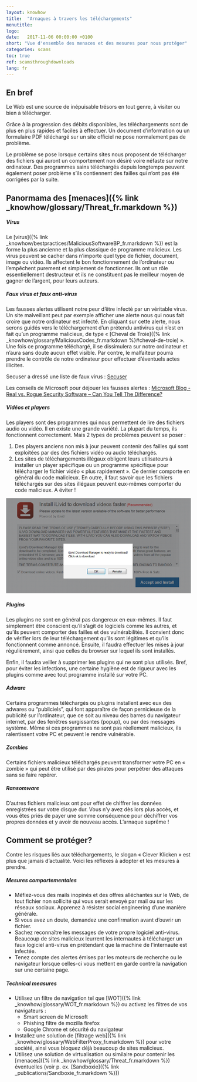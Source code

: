 ```yaml
---
layout: knowhow
title:  "Arnaques à travers les téléchargements"
menutitle:  
logo:
date:   2017-11-06 00:00:00 +0100
short: "Vue d'ensemble des menaces et des mesures pour nous protéger"
categories: scams
toc: true
ref: scamsthroughdownloads
lang: fr
---
```

## En bref
Le Web est une source de inépuisable trésors en tout genre, à visiter ou bien à télécharger.

Grâce à la progression des débits disponibles, les téléchargements sont de plus en plus rapides et faciles à effectuer. Un document d’information ou un formulaire PDF téléchargé sur un site officiel ne pose normalement pas de problème.

Le problème se pose lorsque certains sites nous proposent de télécharger des fichiers qui auront un comportement non désiré voire néfaste sur notre ordinateur. Des programmes sains téléchargés depuis longtemps peuvent également poser problème s’ils contiennent des failles qui n’ont pas été corrigées par la suite.

## Panormama des [menaces]({% link _knowhow/glossary/Threat_fr.markdown %})

##### Virus
Le [virus]({% link _knowhow/bestpractices/MaliciousSoftwareBP_fr.markdown %}) est la forme la plus ancienne et la plus classique de programme malicieux. Les virus peuvent se cacher dans n’importe quel type de fichier, document, image ou vidéo. Ils affectent le bon fonctionnement de l’ordinateur ou l’empêchent purement et simplement de fonctionner. Ils ont un rôle essentiellement destructeur et ils ne constituent pas le meilleur moyen de gagner de l’argent, pour leurs auteurs.

##### Faux virus et faux anti-virus

Les fausses alertes utilisent notre peur d’être infecté par un véritable virus. Un site malveillant peut par exemple afficher une alerte nous qui nous fait croire que notre ordinateur est infecté. En cliquant sur cette alerte, nous serons guidés vers le téléchargement d’un prétendu antivirus qui n’est en fait qu’un programme malicieux, de type « [Cheval de Troie]({% link _knowhow/glossary/MaliciousCodes_fr.markdown %}#cheval-de-troie) ». Une fois ce programme téléchargé, il se dissimulera sur notre ordinateur et n’aura sans doute aucun effet visible. Par contre, le malfaiteur pourra prendre le contrôle de notre ordinateur pour effectuer d’éventuels actes illicites.

Secuser a dressé une liste de faux virus : [Secuser](http://www.secuser.com/hoax/)

Les conseils de Microsoft pour déjouer les fausses alertes : [Microsoft Blog - Real vs. Rogue Security Software – Can You Tell The Difference?](https://cloudblogs.microsoft.com/microsoftsecure/2013/01/03/real-vs-rogue-security-software-can-you-tell-the-difference/)

##### Vidéos et players

Les players sont des programmes qui nous permettent de lire des fichiers audio ou vidéo. Il en existe une grande variété. La plupart du temps, ils fonctionnent correctement. Mais 2 types de problèmes peuvent se poser :

1. Des players anciens non mis à jour peuvent contenir des failles qui sont exploitées par des des fichiers vidéo ou audio téléchargés.
2. Les sites de téléchargements illégaux obligent leurs utilisateurs à installer un player spécifique ou un programme spécifique pour télécharger le fichier vidéo « plus rapidement ». Ce dernier comporte en général du code malicieux. En outre, il faut savoir que les fichiers téléchargés sur des sites illégaux peuvent eux-mêmes comporter du code malicieux. A éviter !

![Download videos faster](assets/img/201610/1253_1.png "Download videos faster")

##### Plugins

Les plugins ne sont en général pas dangereux en eux-mêmes. Il faut simplement être conscient qu’il s’agit de logiciels comme les autres, et qu’ils peuvent comporter des failles et des vulnérabilités. Il convient donc de vérifier lors de leur téléchargement qu’ils sont légitimes et qu’ils fonctionnent comme annoncé. Ensuite, il faudra effectuer les mises à jour régulièrement, ainsi que celles du browser sur lequel ils sont installés.

Enfin, il faudra veiller à supprimer les plugins qui ne sont plus utilisés. Bref, pour éviter les infections, une certaine hygiène est de rigueur avec les plugins comme avec tout programme installé sur votre PC.

##### Adware

Certains programmes téléchargés ou plugins installent avec eux des adwares ou “publiciels”, qui font apparaître de façon pernicieuse de la publicité sur l’ordinateur, que ce soit au niveau des barres du navigateur internet, par des fenêtres surgissantes (popup), ou par des messages système. Même si ces programmes ne sont pas réellement malicieux, ils ralentissent votre PC et peuvent le rendre vulnérable.

##### Zombies

Certains fichiers malicieux téléchargés peuvent transformer votre PC en « zombie » qui peut être utilisé par des pirates pour perpétrer des attaques sans se faire repérer.

##### Ransomware

D’autres fichiers malicieux ont pour effet de chiffrer les données enregistrées sur votre disque dur. Vous n’y avez dès lors plus accès, et vous êtes priés de payer une somme conséquence pour déchiffrer vos propres données et y avoir de nouveau accès. L’arnaque suprême !

## Comment se protéger?

Contre les risques liés aux téléchargements, le slogan « Clever Klicken » est plus que jamais d’actualité. Voici les réflexes à adopter et les mesures à prendre.

##### Mesures comportementales

* Méfiez-vous des mails inopinés et des offres alléchantes sur le Web, de tout fichier non sollicité qui vous serait envoyé par mail ou sur les réseaux sociaux. Apprenez à résister social engineering d’une manière générale.
* Si vous avez un doute, demandez une confirmation avant d’ouvrir un fichier.
* Sachez reconnaître les messages de votre propre logiciel anti-virus. Beaucoup de sites malicieux leurrent les internautes à télécharger un faux logiciel anti-virus en prétendant que la machine de l'internaute est infectée.
* Tenez compte des alertes émises par les moteurs de recherche ou le navigateur lorsque celles-ci vous mettent en garde contre la navigation sur une certaine page.


##### Technical measures
* Utilisez un filtre de navigation tel que [WOT]({% link _knowhow/glossary/WOT_fr.markdown %}) ou activez les filtres de vos navigateurs :
  * Smart screen de Microsoft
  * Phishing filtre de mozilla firefox
  * Google Chrome et sécurité du navigateur
* Installez une solution de [filtrage web]({% link _knowhow/glossary/WebFilterProxy_fr.markdown %}) pour votre société, ainsi vous bloquez déjà beaucoup de sites malicieux.
* Utilisez une solution de virtualisation ou similaire pour contenir les [menaces]({% link _knowhow/glossary/Threat_fr.markdown %}) éventuelles (voir p. ex. [Sandboxie]({% link _publications/Sandboxie_fr.markdown %}))

